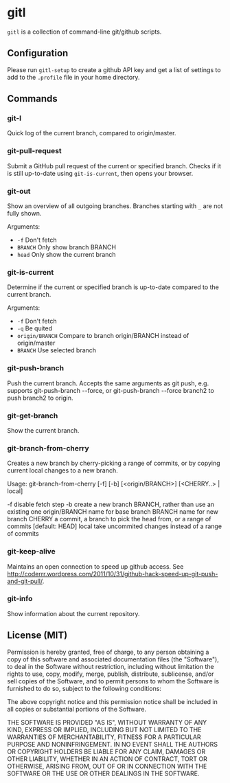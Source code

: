gitl
====

`gitl` is a collection of command-line git/github scripts.

Configuration
-------------

Please run `gitl-setup` to create a github API key and get a list of
settings to add to the `.profile` file in your home directory.

Commands
--------

### git-l

Quick log of the current branch, compared to origin/master.

### git-pull-request

Submit a GitHub pull request of the current or specified branch. Checks if it is still up-to-date using `git-is-current`, then opens your browser.

### git-out

Show an overview of all outgoing branches. Branches starting with `_` are not fully shown. 

Arguments:

* `-f`       Don't fetch
* `BRANCH`   Only show branch BRANCH
* `head`     Only show the current branch

### git-is-current

Determine if the current or specified branch is up-to-date compared to the current branch.

Arguments:

* `-f`             Don't fetch
* `-q`             Be quited
* `origin/BRANCH`  Compare to branch origin/BRANCH instead of origin/master
* `BRANCH`         Use selected branch

### git-push-branch

Push the current branch. Accepts the same arguments as git push, e.g. supports
git-push-branch --force, or git-push-branch --force branch2 to push branch2 to origin.

### git-get-branch

Show the current branch.

### git-branch-from-cherry

Creates a new branch by cherry-picking a range of commits, or by copying current local changes to a new branch.

Usage: git-branch-from-cherry [-f] [-b] [<origin/BRANCH>] <BRANCH> [<CHERRY..> | local]

  -f              disable fetch step
  -b              create a new branch BRANCH, rather than use an existing one
  origin/BRANCH   name for base branch
  BRANCH          name for new branch
  CHERRY          a commit, a branch to pick the head from, or a range of commits [default: HEAD]
  local           take uncommited changes instead of a range of commits

### git-keep-alive

Maintains an open connection to speed up github access. See http://coderrr.wordpress.com/2011/10/31/github-hack-speed-up-git-push-and-git-pull/.

### git-info

Show information about the current repository.

License (MIT)
-------------

Permission is hereby granted, free of charge, to any person obtaining a copy of this
software and associated documentation files (the "Software"), to deal in the Software
without restriction, including without limitation the rights to use, copy, modify,
merge, publish, distribute, sublicense, and/or sell copies of the Software, and to
permit persons to whom the Software is furnished to do so, subject to the following
conditions:

The above copyright notice and this permission notice shall be included in all copies
or substantial portions of the Software.

THE SOFTWARE IS PROVIDED "AS IS", WITHOUT WARRANTY OF ANY KIND, EXPRESS OR IMPLIED,
INCLUDING BUT NOT LIMITED TO THE WARRANTIES OF MERCHANTABILITY, FITNESS FOR A
PARTICULAR PURPOSE AND NONINFRINGEMENT. IN NO EVENT SHALL THE AUTHORS OR COPYRIGHT
HOLDERS BE LIABLE FOR ANY CLAIM, DAMAGES OR OTHER LIABILITY, WHETHER IN AN ACTION
OF CONTRACT, TORT OR OTHERWISE, ARISING FROM, OUT OF OR IN CONNECTION WITH THE
SOFTWARE OR THE USE OR OTHER DEALINGS IN THE SOFTWARE.

